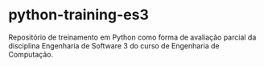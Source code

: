# python-training-es3
Repositório de treinamento em Python como forma de avaliação parcial da disciplina Engenharia de Software 3 do curso de Engenharia de Computação.
